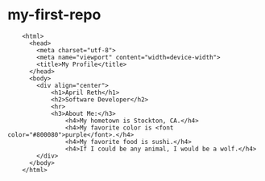 # my-first-repo
<!DOCTYPE html>
        <html>
          <head>
            <meta charset="utf-8">
            <meta name="viewport" content="width=device-width">
            <title>My Profile</title>
          </head>
          <body>
            <div align="center">
                <h1>April Reth</h1>
                <h2>Software Developer</h2>
                <hr>
                <h3>About Me:</h3>
                    <h4>My hometown is Stockton, CA.</h4>
                    <h4>My favorite color is <font color="#800080">purple</font>.</h4>
                    <h4>My favorite food is sushi.</h4>
                    <h4>If I could be any animal, I would be a wolf.</h4>
            </div>
          </body>
        </html>